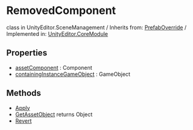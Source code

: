 # RemovedComponent
class in UnityEditor.SceneManagement
 / Inherits from: <a href="https://docs.unity3d.com/6000.2/Documentation/ScriptReference/PrefabOverride.html">PrefabOverride</a> / Implemented in: <a href="https://docs.unity3d.com/6000.2/Documentation/ScriptReference/UnityEditor.CoreModule.html">UnityEditor.CoreModule</a>

## Properties
- <a href="https://docs.unity3d.com/6000.2/Documentation/ScriptReference/RemovedComponent-assetComponent.html">assetComponent</a> : Component
- <a href="https://docs.unity3d.com/6000.2/Documentation/ScriptReference/RemovedComponent-containingInstanceGameObject.html">containingInstanceGameObject</a> : GameObject

## Methods
- <a href="https://docs.unity3d.com/6000.2/Documentation/ScriptReference/RemovedComponent.Apply.html">Apply</a>
- <a href="https://docs.unity3d.com/6000.2/Documentation/ScriptReference/RemovedComponent.GetAssetObject.html">GetAssetObject</a> returns Object
- <a href="https://docs.unity3d.com/6000.2/Documentation/ScriptReference/RemovedComponent.Revert.html">Revert</a>
